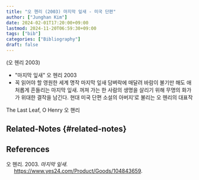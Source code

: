```yaml
---
title: "오 헨리 (2003) 마지막 잎새 - 미국 단편"
author: ["Junghan Kim"]
date: 2024-02-01T17:20:00+09:00
lastmod: 2024-11-20T06:59:30+09:00
tags: ["bib"]
categories: ["Bibliography"]
draft: false
---
```


(오 헨리 2003)

-   "마지막 잎새" 오 헨리 2003
-   꼭 읽어야 할 영원한 세계 명작 마지막 잎새 담벼락에 매달려 바람이 불기만 해도 애처롭게 흔들리는 마지막 잎새. 꺼져 가는 한 사람의 생명을 살리기 위해 무명의 화가가 위대한 결작을 남긴다. 현대 미국 단편 소설의 아버지‘로 불리는 오 헨리의 대표작

The Last Leaf, O Henry 오 핸리


## Related-Notes {#related-notes}

## References

<style>.csl-entry{text-indent: -1.5em; margin-left: 1.5em;}</style><div class="csl-bib-body">
  <div class="csl-entry">오 헨리. 2003. <i>마지막 잎새</i>. <a href="https://www.yes24.com/Product/Goods/104843659">https://www.yes24.com/Product/Goods/104843659</a>.</div>
</div>
